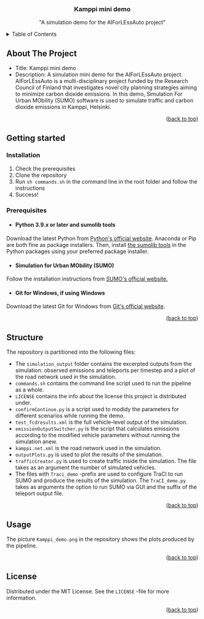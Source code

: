 <a name="readme-top"></a>

<h3 align="center">Kamppi mini demo</h3>

  <p align="center">
    "A simulation demo for the AIForLEssAuto project"
  </p>
</div>


<!-- TABLE OF CONTENTS -->
<details>
  <summary>Table of Contents</summary>
  <ol>
    <li>
      <a href="#about-the-project">About The Project</a>
    </li>
    <li>
      <a href="#getting-started">Getting Started</a>
      <ul>
        <li><a href="#prerequisites">Prerequisites</a></li>
        <li><a href="#installation">Installation</a></li>
      </ul>
    </li>
    <li><a href="#usage">Usage</a></li>
    <li><a href="#structure">Structure</a></li>
    <li><a href="#license">License</a></li>
  </ol>
</details>

## About The Project

* Title: Kamppi mini demo
* Description: A simulation mini demo for the AIForLEssAuto project. AIForLEssAuto is a multi-disciplinary project funded by the Research Council of Finland that investigates novel city planning strategies aiming to minimize carbon dioxide emissions. In this demo, Simulation For Urban MObility (SUMO) software is used to simulate traffic and carbon dioxide emissions in Kamppi, Helsinki.

<p align="right">(<a href="#readme-top">back to top</a>)</p>

## Getting started

### Installation

1. Check the prerequisites
2. Clone the repository
3. Run `sh commands.sh` in the command line in the root folder and follow the instructions
4. Success!

### Prerequisites

* #### Python 3.9.x or later and sumolib tools

Download the latest Python from [Python's official website](https://www.python.org/downloads/). Anaconda or Pip are both fine as package installers. Then, install [the sumolib tools](https://sumo.dlr.de/docs/Tools/Sumolib.html) in the Python packages using your preferred package installer.

* #### Simulation for Urban MObility (SUMO)

Follow the installation instructions from [SUMO's official website.](https://www.eclipse.org/sumo/)

* #### Git for Windows, if using Windows

Download the latest Git for Windows from [Git's official website](https://gitforwindows.org/).

<p align="right">(<a href="#readme-top">back to top</a>)</p>

## Structure

The repository is partitioned into the following files:

* The `simulation_output` folder contains the excerpted outputs from the simulation: observed emissions and teleports per timestep and a plot of the road network used in the simulation.
* `commands.sh` contains the command line script used to run the pipeline as a whole.
* `LICENSE` contains the info about the license this project is distributed under.
* `confirmContinue.py` is a script used to modidy the parameters for different scenarios while running the demo.
* `test_fcdresults.xml` is the full vehicle-level output of the simulation.
* `emissionOutputSwitcher.py` is the script that calculates emissions according to the modified vehicle parameters without running the simulation anew.
* `kamppi.net.xml` is the road network used in the simulation.
* `outputPlots.py` is used to plot the results of the simulation.
* `trafficCreator.py` is used to create traffic inside the simulation. The file takes as an argument the number of simulated vehicles.
* The files with `Traci_demo` -prefix are used to configure TraCI to run SUMO and produce the results of the simulation. The `TraCI_demo.py` takes as arguments the option to run SUMO via GUI and the suffix of the teleport output file.

<p align="right">(<a href="#readme-top">back to top</a>)</p>

## Usage

The picture `Kamppi_demo.png` in the repository shows the plots produced by the pipeline.

<p align="right">(<a href="#readme-top">back to top</a>)</p>

## License

Distributed under the MIT License. See the `LICENSE` -file for more information.

<p align="right">(<a href="#readme-top">back to top</a>)</p>
